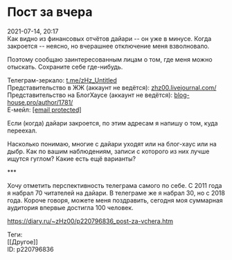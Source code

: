 Пост за вчера
==============

   
 2021-07-14, 20:17   
  Как видно из финансовых отчётов дайари -- он уже в минусе. Когда закроется -- неясно, но вчерашнее отключение меня взволновало.   
   
 Поэтому сообщаю заинтересованным лицам о том, где меня можно отыскать. Сохраните себе где-нибудь.   
   
 Телеграм-зеркало:  [t.me/zHz\_Untitled](https://t.me/zHz_Untitled)    
 Представительство в ЖЖ (аккаунт не ведётся):  [zhz00.livejournal.com/](https://zhz00.livejournal.com/)    
 Представительство на БлогХаусе (аккаунт не ведётся):  [blog-house.pro/author/1781/](https://blog-house.pro/author/1781/)    
 Е-мейл:  [[email protected]](/cdn-cgi/l/email-protection)    
   
 Если (когда) дайари закроется, по этим адресам я напишу о том, куда переехал.   
   
 Насколько понимаю, многие с дайари уходят или на блог-хаус или на дыбр. Как по вашим наблюдениям, записи с которого из них лучше ищутся гуглом? Какие есть ещё варианты?   
   
 \*\*\*   
   
 Хочу отметить перспективность телеграма самого по себе. С 2011 года я набрал 70 читателей на дайари. В телеграме же я набрал 30, но с 2018 года. Короче говоря, можете меня поздравить, сегодня моя суммарная аудитория впервые достигла 100 человек.   
    
 <https://diary.ru/~zHz00/p220796836_post-za-vchera.htm>   
   
 Теги:   
 [[Другое]]   
 ID: p220796836